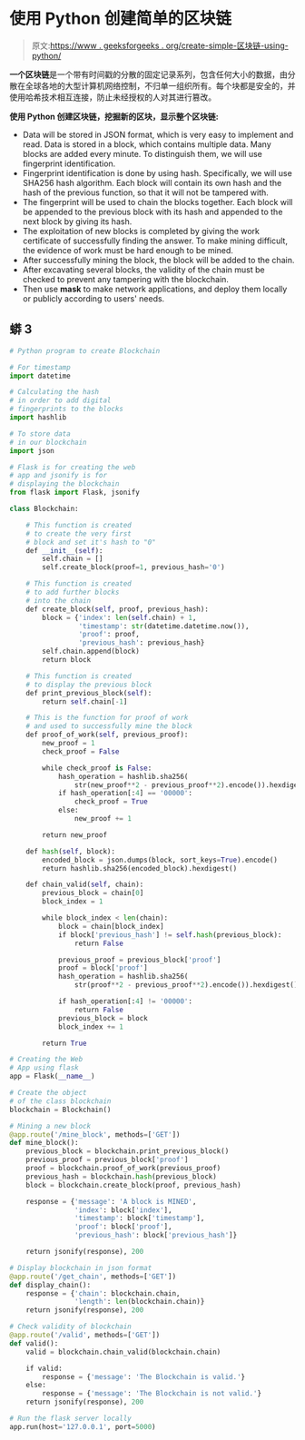 # 使用 Python 创建简单的区块链

> 原文:[https://www . geeksforgeeks . org/create-simple-区块链-using-python/](https://www.geeksforgeeks.org/create-simple-blockchain-using-python/)

**一个区块链**是一个带有时间戳的分散的固定记录系列，包含任何大小的数据，由分散在全球各地的大型计算机网络控制，不归单一组织所有。每个块都是安全的，并使用哈希技术相互连接，防止未经授权的人对其进行篡改。

**使用 Python 创建区块链，挖掘新的区块，显示整个区块链:**

*   Data will be stored in JSON format, which is very easy to implement and read. Data is stored in a block, which contains multiple data. Many blocks are added every minute. To distinguish them, we will use fingerprint identification.
*   Fingerprint identification is done by using hash. Specifically, we will use SHA256 hash algorithm. Each block will contain its own hash and the hash of the previous function, so that it will not be tampered with.
*   The fingerprint will be used to chain the blocks together. Each block will be appended to the previous block with its hash and appended to the next block by giving its hash.
*   The exploitation of new blocks is completed by giving the work certificate of successfully finding the answer. To make mining difficult, the evidence of work must be hard enough to be mined.
*   After successfully mining the block, the block will be added to the chain.
*   After excavating several blocks, the validity of the chain must be checked to prevent any tampering with the blockchain.
*   Then use **mask** to make network applications, and deploy them locally or publicly according to users' needs.

## 蟒 3

```py
# Python program to create Blockchain

# For timestamp
import datetime

# Calculating the hash
# in order to add digital
# fingerprints to the blocks
import hashlib

# To store data
# in our blockchain
import json

# Flask is for creating the web
# app and jsonify is for
# displaying the blockchain
from flask import Flask, jsonify

class Blockchain:

    # This function is created
    # to create the very first
    # block and set it's hash to "0"
    def __init__(self):
        self.chain = []
        self.create_block(proof=1, previous_hash='0')

    # This function is created
    # to add further blocks
    # into the chain
    def create_block(self, proof, previous_hash):
        block = {'index': len(self.chain) + 1,
                 'timestamp': str(datetime.datetime.now()),
                 'proof': proof,
                 'previous_hash': previous_hash}
        self.chain.append(block)
        return block

    # This function is created
    # to display the previous block
    def print_previous_block(self):
        return self.chain[-1]

    # This is the function for proof of work
    # and used to successfully mine the block
    def proof_of_work(self, previous_proof):
        new_proof = 1
        check_proof = False

        while check_proof is False:
            hash_operation = hashlib.sha256(
                str(new_proof**2 - previous_proof**2).encode()).hexdigest()
            if hash_operation[:4] == '00000':
                check_proof = True
            else:
                new_proof += 1

        return new_proof

    def hash(self, block):
        encoded_block = json.dumps(block, sort_keys=True).encode()
        return hashlib.sha256(encoded_block).hexdigest()

    def chain_valid(self, chain):
        previous_block = chain[0]
        block_index = 1

        while block_index < len(chain):
            block = chain[block_index]
            if block['previous_hash'] != self.hash(previous_block):
                return False

            previous_proof = previous_block['proof']
            proof = block['proof']
            hash_operation = hashlib.sha256(
                str(proof**2 - previous_proof**2).encode()).hexdigest()

            if hash_operation[:4] != '00000':
                return False
            previous_block = block
            block_index += 1

        return True

# Creating the Web
# App using flask
app = Flask(__name__)

# Create the object
# of the class blockchain
blockchain = Blockchain()

# Mining a new block
@app.route('/mine_block', methods=['GET'])
def mine_block():
    previous_block = blockchain.print_previous_block()
    previous_proof = previous_block['proof']
    proof = blockchain.proof_of_work(previous_proof)
    previous_hash = blockchain.hash(previous_block)
    block = blockchain.create_block(proof, previous_hash)

    response = {'message': 'A block is MINED',
                'index': block['index'],
                'timestamp': block['timestamp'],
                'proof': block['proof'],
                'previous_hash': block['previous_hash']}

    return jsonify(response), 200

# Display blockchain in json format
@app.route('/get_chain', methods=['GET'])
def display_chain():
    response = {'chain': blockchain.chain,
                'length': len(blockchain.chain)}
    return jsonify(response), 200

# Check validity of blockchain
@app.route('/valid', methods=['GET'])
def valid():
    valid = blockchain.chain_valid(blockchain.chain)

    if valid:
        response = {'message': 'The Blockchain is valid.'}
    else:
        response = {'message': 'The Blockchain is not valid.'}
    return jsonify(response), 200

# Run the flask server locally
app.run(host='127.0.0.1', port=5000)
```
